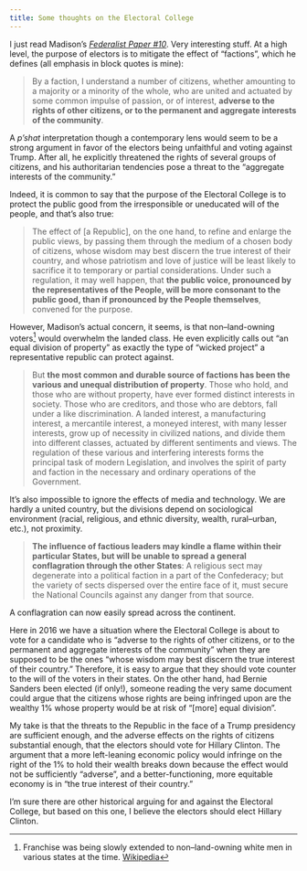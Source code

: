 ```yaml
---
title: Some thoughts on the Electoral College
---
```


I just read Madison’s [*Federalist Paper #10*](https://en.wikisource.org/wiki/The_Federalist_(Dawson)/10). Very interesting stuff. At a high level, the purpose of electors is to mitigate the effect of “factions”, which he defines (all emphasis in block quotes is mine):

> By a faction, I understand a number of citizens, whether amounting to a majority or a minority of the whole, who are united and actuated by some common impulse of passion, or of interest, **adverse to the rights of other citizens, or to the permanent and aggregate interests of the community**.

A *p’shat* interpretation though a contemporary lens would seem to be a strong argument in favor of the electors being unfaithful and voting against Trump. After all, he explicitly threatened the rights of several groups of citizens, and his authoritarian tendencies pose a threat to the “aggregate interests of the community.”

Indeed, it is common to say that the purpose of the Electoral College is to protect the public good from the irresponsible or uneducated will of the people, and that’s also true:

> The effect of [a Republic], on the one hand, to refine and enlarge the public views, by passing them through the medium of a chosen body of citizens, whose wisdom may best discern the true interest of their country, and whose patriotism and love of justice will be least likely to sacrifice it to temporary or partial considerations. Under such a regulation, it may well happen, that **the public voice, pronounced by the representatives of the People, will be more consonant to the public good, than if pronounced by the People themselves**, convened for the purpose.

However, Madison’s actual concern, it seems, is that non–land-owning voters[^landedness] would overwhelm the landed class. He even explicitly calls out “an equal division of property” as exactly the type of “wicked project” a representative republic can protect against.

> But **the most common and durable source of factions has been the various and unequal distribution of property**. Those who hold, and those who are without property, have ever formed distinct interests in society. Those who are creditors, and those who are debtors, fall under a like discrimination. A landed interest, a manufacturing interest, a mercantile interest, a moneyed interest, with many lesser interests, grow up of necessity in civilized nations, and divide them into different classes, actuated by different sentiments and views. The regulation of these various and interfering interests forms the principal task of modern Legislation, and involves the spirit of party and faction in the necessary and ordinary operations of the Government.

It’s also impossible to ignore the effects of media and technology. We are hardly a united country, but the divisions depend on sociological environment (racial, religious, and ethnic diversity, wealth, rural–urban, etc.), not proximity.

> **The influence of factious leaders may kindle a flame within their particular States, but will be unable to spread a general conflagration through the other States**: A religious sect may degenerate into a political faction in a part of the Confederacy; but the variety of sects dispersed over the entire face of it, must secure the National Councils against any danger from that source.

A conflagration can now easily spread across the continent.

Here in 2016 we have a situation where the Electoral College is about to vote for a candidate who is “adverse to the rights of other citizens, or to the permanent and aggregate interests of the community” when they are supposed to be the ones “whose wisdom may best discern the true interest of their country.” Therefore, it is easy to argue that they should vote counter to the will of the voters in their states. On the other hand, had Bernie Sanders been elected (if only!), someone reading the very same document could argue that the citizens whose rights are being infringed upon are the wealthy 1% whose property would be at risk of “[more] equal division”.

My take is that the threats to the Republic in the face of a Trump presidency are sufficient enough, and the adverse effects on the rights of citizens substantial enough, that the electors should vote for Hillary Clinton. The argument that a more left-leaning economic policy would infringe on the right of the 1% to hold their wealth breaks down because the effect would not be sufficiently “adverse”, and a better-functioning, more equitable economy is in “the true interest of their country.”

I’m sure there are other historical arguing for and against the Electoral College, but based on this one, I believe the electors should elect Hillary Clinton.

[^landedness]: Franchise was being slowly extended to non–land-owning white men in various states at the time. [Wikipedia](https://en.wikipedia.org/wiki/Voting_rights_in_the_United_States#Milestones_of_national_franchise_extension)